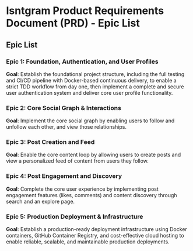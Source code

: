 # Isntgram Product Requirements Document (PRD) - Epic List

## Epic List

### Epic 1: Foundation, Authentication, and User Profiles

**Goal**: Establish the foundational project structure, including the full testing and CI/CD pipeline with Docker-based
continuous delivery, to enable a strict TDD workflow from day one, then implement a complete and secure user
authentication system and deliver core user profile functionality.

### Epic 2: Core Social Graph & Interactions

**Goal**: Implement the core social graph by enabling users to follow and unfollow each other, and view those
relationships.

### Epic 3: Post Creation and Feed

**Goal**: Enable the core content loop by allowing users to create posts and view a personalized feed of content from
users they follow.

### Epic 4: Post Engagement and Discovery

**Goal**: Complete the core user experience by implementing post engagement features (likes, comments) and content
discovery through search and an explore page.

### Epic 5: Production Deployment & Infrastructure

**Goal**: Establish a production-ready deployment infrastructure using Docker containers, GitHub Container Registry, and
cost-effective cloud hosting to enable reliable, scalable, and maintainable production deployments.
